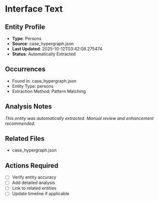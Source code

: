 # Interface Text

## Entity Profile
- **Type**: Persons
- **Source**: case_hypergraph.json
- **Last Updated**: 2025-10-12T03:42:08.275474
- **Status**: Automatically Extracted

## Occurrences
- Found in: case_hypergraph.json
- Entity Type: persons
- Extraction Method: Pattern Matching

## Analysis Notes
*This entity was automatically extracted. Manual review and enhancement recommended.*

## Related Files
- case_hypergraph.json

## Actions Required
- [ ] Verify entity accuracy
- [ ] Add detailed analysis
- [ ] Link to related entities
- [ ] Update timeline if applicable
